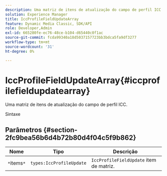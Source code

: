 ```yaml
---
description: Uma matriz de itens de atualização do campo de perfil ICC.
solution: Experience Manager
title: IccProfileFieldUpdateArray
feature: Dynamic Media Classic, SDK/API
role: Developer,Admin
exl-id: 665280fe-ec76-48ce-b104-d65440c0f1ac
source-git-commit: fcda99340a18d5037157723bb3bdca5fa9df3277
workflow-type: tm+mt
source-wordcount: '31'
ht-degree: 0%

---
```


# IccProfileFieldUpdateArray{#iccprofilefieldupdatearray}

Uma matriz de itens de atualização do campo de perfil ICC.

Sintaxe

## Parâmetros {#section-2fc9bea56b6d4b72b80d4f04c5f9b862}

| Nome | Tipo | Descrição |
|---|---|---|
| `*`items`*` | `types:IccProfileUpdate` | `IccProfileFieldUpdate` item de matriz. |
